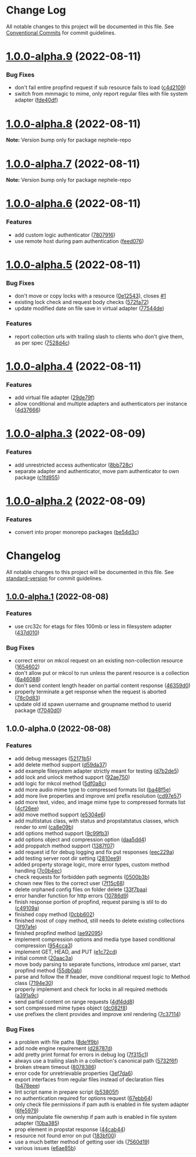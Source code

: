 # Change Log

All notable changes to this project will be documented in this file.
See [Conventional Commits](https://conventionalcommits.org) for commit guidelines.

# [1.0.0-alpha.9](https://github.com/sciactive/nephele/compare/v1.0.0-alpha.8...v1.0.0-alpha.9) (2022-08-11)


### Bug Fixes

* don't fail entire propfind request if sub resource fails to load ([c4d2109](https://github.com/sciactive/nephele/commit/c4d2109a168a5ba8105c01010719b549a1ab2cf8))
* switch from mmmagic to mime, only report regular files with file system adapter ([fde40df](https://github.com/sciactive/nephele/commit/fde40df164a96aab1245938099d4072cab1d1403))





# [1.0.0-alpha.8](https://github.com/sciactive/nephele/compare/v1.0.0-alpha.7...v1.0.0-alpha.8) (2022-08-11)

**Note:** Version bump only for package nephele-repo





# [1.0.0-alpha.7](https://github.com/sciactive/nephele/compare/v1.0.0-alpha.6...v1.0.0-alpha.7) (2022-08-11)

**Note:** Version bump only for package nephele-repo





# [1.0.0-alpha.6](https://github.com/sciactive/nephele/compare/v1.0.0-alpha.5...v1.0.0-alpha.6) (2022-08-11)


### Features

* add custom logic authenticator ([7807916](https://github.com/sciactive/nephele/commit/7807916419d380638dd58bc2fe051dc0cb38b76a))
* use remote host during pam authentication ([feed076](https://github.com/sciactive/nephele/commit/feed07681be143c552280b8c15a6826e54661074))





# [1.0.0-alpha.5](https://github.com/sciactive/nephele/compare/v1.0.0-alpha.4...v1.0.0-alpha.5) (2022-08-11)


### Bug Fixes

* don't move or copy locks with a resource ([0e12543](https://github.com/sciactive/nephele/commit/0e125438ca0571beba54950217938d00a2e7af1a)), closes [#1](https://github.com/sciactive/nephele/issues/1)
* existing lock check and request body checks ([572fa72](https://github.com/sciactive/nephele/commit/572fa7271a64da79b510b04b8fe2c0e179b4de27))
* update modified date on file save in virtual adapter ([77544de](https://github.com/sciactive/nephele/commit/77544de7240fbc8986f4c542388e7ab0743041b2))


### Features

* report collection urls with trailing slash to clients who don't give them, as per spec ([7528d4c](https://github.com/sciactive/nephele/commit/7528d4c06c2abec5aa00cd9bb3dba4478eb4ba98))





# [1.0.0-alpha.4](https://github.com/sciactive/nephele/compare/v1.0.0-alpha.3...v1.0.0-alpha.4) (2022-08-11)


### Features

* add virtual file adapter ([29de79f](https://github.com/sciactive/nephele/commit/29de79fbae3c0140147a8422006dde77a25fc5ee))
* allow conditional and multiple adapters and authenticators per instance ([4d37666](https://github.com/sciactive/nephele/commit/4d37666b151f853d2671547b78a87b6cd3564556))





# [1.0.0-alpha.3](https://github.com/sciactive/nephele/compare/v1.0.0-alpha.2...v1.0.0-alpha.3) (2022-08-09)


### Features

* add unrestricted access authenticator ([8bb728c](https://github.com/sciactive/nephele/commit/8bb728c9d79cd163f5ee46ae254ea8c795c93b1a))
* separate adapter and authenticator, move pam authenticator to own package ([c1fd955](https://github.com/sciactive/nephele/commit/c1fd9556db6eefb3460fcbfc59308c8950986c53))





# [1.0.0-alpha.2](https://github.com/sciactive/nephele/compare/v1.0.0-alpha.1...v1.0.0-alpha.2) (2022-08-09)


### Features

* convert into proper monorepo packages ([be54d3c](https://github.com/sciactive/nephele/commit/be54d3cd3c06c0691f46593bbcac24203a9cebe3))





# Changelog

All notable changes to this project will be documented in this file. See [standard-version](https://github.com/conventional-changelog/standard-version) for commit guidelines.

## [1.0.0-alpha.1](https://github.com/sciactive/nephele/compare/v1.0.0-alpha.0...v1.0.0-alpha.1) (2022-08-08)


### Features

* use crc32c for etags for files 100mb or less in filesystem adapter ([437d010](https://github.com/sciactive/nephele/commit/437d01010a3818c9c7b55a7759fed7fca2a0f80d))


### Bug Fixes

* correct error on mkcol request on an existing non-collection resource ([1654602](https://github.com/sciactive/nephele/commit/165460251b27fa92d55ab149a8e98e6734b06865))
* don't allow put or mkcol to run unless the parent resource is a collection ([6a46088](https://github.com/sciactive/nephele/commit/6a46088940c4ff0e58c86224ea9b94cd61b8c325))
* don't send content length header on partial content response ([46359d0](https://github.com/sciactive/nephele/commit/46359d00d1ba6032a0ae8184097d4f45fe783ce5))
* properly terminate a get response when the request is aborted ([78c0d83](https://github.com/sciactive/nephele/commit/78c0d8331108b38a5d5b547a3638baa68bbdfee2))
* update old id spawn username and groupname method to userid package ([f7040d0](https://github.com/sciactive/nephele/commit/f7040d0fa51a87c32e766c6d3f2f6b53ff32fe64))

## 1.0.0-alpha.0 (2022-08-08)


### Features

* add debug messages ([52171b5](https://github.com/sciactive/nephele/commit/52171b57e9097571e92f4c7a2335d3dfed4c6147))
* add delete method support ([d59da37](https://github.com/sciactive/nephele/commit/d59da37d13890904a67cf8a5d1a47e47a7873f8a))
* add example filesystem adapter strictly meant for testing ([d7b2de5](https://github.com/sciactive/nephele/commit/d7b2de53bcec33ca9fa4c443e81df489909602b3))
* add lock and unlock method support ([92ae750](https://github.com/sciactive/nephele/commit/92ae750ce771f145070ac7ae5bac848a333cd0f5))
* add logic for mkcol method ([5df0a8c](https://github.com/sciactive/nephele/commit/5df0a8c7d2ff56098c804e673c79d8c75d44395e))
* add more audio mime type to compressed formats list ([ba48f5e](https://github.com/sciactive/nephele/commit/ba48f5e5d677723223fa578a9a7fd142cc6eac9a))
* add more live properties and improve xml prefix resolution ([cd97e57](https://github.com/sciactive/nephele/commit/cd97e570a27a329f3cb13018148b18d9fce6f364))
* add more text, video, and image mime type to compressed formats list ([4cf26ee](https://github.com/sciactive/nephele/commit/4cf26ee9eb5b63bf9ef7acb88c91b75ad06a9540))
* add move method support ([e5304e6](https://github.com/sciactive/nephele/commit/e5304e6e65117a29870f344c696ec83b5e5b3265))
* add multistatus class, with status and propstatstatus classes, which render to xml ([ca8e09b](https://github.com/sciactive/nephele/commit/ca8e09bf35a1c7a8edd96782ed83383f0ed1a5a3))
* add options method support ([9c99fb3](https://github.com/sciactive/nephele/commit/9c99fb31810f6584a31ee4f5f77ca2310b787285))
* add options object and compression option ([daa5dd4](https://github.com/sciactive/nephele/commit/daa5dd4cfc259d996a66a155ed215995fd8d47ca))
* add proppatch method support ([1387f07](https://github.com/sciactive/nephele/commit/1387f07689e7a4bb4e75eb4e4b8e71c6682bd7b5))
* add request id for debug logging and fix put responses ([eec229a](https://github.com/sciactive/nephele/commit/eec229ac1d8be4232c88526a5bd3f9945d0a8440))
* add testing server root dir setting ([2810ee9](https://github.com/sciactive/nephele/commit/2810ee983615a3257613b1b817f61665e4c69d61))
* added property storage logic, more error types, custom method handling ([7c0b4ec](https://github.com/sciactive/nephele/commit/7c0b4ecb9101623bb19cf5b3ce091b79d84e2eb8))
* check requests for forbidden path segments ([0500b3b](https://github.com/sciactive/nephele/commit/0500b3b92aac9bf921009429acb72b7a22234da8))
* chown new files to the correct user ([7f15c68](https://github.com/sciactive/nephele/commit/7f15c68e42b633c357d4b7e6bc977b1f9fc3e2aa))
* delete orphaned config files on folder delete ([33f7baa](https://github.com/sciactive/nephele/commit/33f7baacf8667dc1f2b77269db3e4baf6b068644))
* error handler function for http errors ([10786d9](https://github.com/sciactive/nephele/commit/10786d931ea3e800c268bb759b510ab8cc7ad4b7))
* finish response portion of propfind, request parsing is stil to do ([c49109a](https://github.com/sciactive/nephele/commit/c49109a7ec0e525bbaade8adb13bfd60b0ca0610))
* finished copy method ([0cbb602](https://github.com/sciactive/nephele/commit/0cbb602c9f57a74f2f6dc1473171296b8b050be1))
* finished most of copy method, still needs to delete existing collections ([3f97afe](https://github.com/sciactive/nephele/commit/3f97afe6349b86a80e5e311c9f016f8bc4c83da7))
* finished propfind method ([ae92095](https://github.com/sciactive/nephele/commit/ae92095a9b72acd488c0c6ac0a507255d5ef4016))
* implement compression options and media type based conditional compression ([954cca3](https://github.com/sciactive/nephele/commit/954cca31c5c424f055bd5b3a2c94f8ddac7952bd))
* implement GET, HEAD, and PUT ([e1c72cd](https://github.com/sciactive/nephele/commit/e1c72cd8c6a486c2f637c0539a7630c4ecc9778a))
* initial commit ([20aac3a](https://github.com/sciactive/nephele/commit/20aac3ab88a1a6eb89a0fa56c310aa6075ffcc5d))
* move body parsing to separate functions, introduce xml parser, start propfind method ([55db0ab](https://github.com/sciactive/nephele/commit/55db0ab2f482f571b62ad9ba44029613b47836e2))
* parse and follow the If header, move conditional request logic to Method class ([7194e30](https://github.com/sciactive/nephele/commit/7194e3040e2b1affdb403950ae667ae5ad70bcbf))
* properly implement and check for locks in all required methods ([a391a9c](https://github.com/sciactive/nephele/commit/a391a9cb7fe112dfefec2b897b04107d5a4a099a))
* send partial content on range requests ([4df4dd8](https://github.com/sciactive/nephele/commit/4df4dd8df4ba6c369cfd7e4e0dabe205c4f41756))
* sort compressed mime types object ([dc082f8](https://github.com/sciactive/nephele/commit/dc082f8fac63eb15eac79392fda111c1397a5bee))
* use prefixes the client provides and improve xml rendering ([7c37114](https://github.com/sciactive/nephele/commit/7c37114b2b103a33efdf044ede805f005c701b87))


### Bug Fixes

* a problem with file paths ([8de1f9b](https://github.com/sciactive/nephele/commit/8de1f9b7e8312e35ecd33be03419e81ea2bf5034))
* add node engine requirement ([d28787d](https://github.com/sciactive/nephele/commit/d28787db310aad76971bac89f00ae8b59295a814))
* add pretty print format for errors in debug log ([7f315c1](https://github.com/sciactive/nephele/commit/7f315c117a8b89df8183d0a077d5ed24f14ccda9))
* always use a trailing slash in a collection's canonical path ([5732f6f](https://github.com/sciactive/nephele/commit/5732f6f063a71f265ac35b77624f16494c73e649))
* broken stream timeout ([8078386](https://github.com/sciactive/nephele/commit/8078386119c9816a7857e094cb0e15672aa32ef8))
* error code for unretrievable properties ([3ef7da6](https://github.com/sciactive/nephele/commit/3ef7da6745444a387d66231b382c6e8939d3ef67))
* export interfaces from regular files instead of declaration files ([b478eee](https://github.com/sciactive/nephele/commit/b478eeed9653f0956456bbb330de72311a83afb8))
* lint script name in prepare script ([b53805f](https://github.com/sciactive/nephele/commit/b53805fb76a169c270a7d01d9457157f996e63cb))
* no authentication required for options request ([67ebb64](https://github.com/sciactive/nephele/commit/67ebb64439e2245c6a70626332413f84ee1c9983))
* only check file permissions if pam auth is enabled in file system adapter ([6fe5979](https://github.com/sciactive/nephele/commit/6fe597928e12ec56789fcd5e6e25a58c72b15501))
* only manipulate file ownership if pam auth is enabled in file system adapter ([10ba385](https://github.com/sciactive/nephele/commit/10ba385331102f699afe2646bdf50894bf31d080))
* prop element in propstat response ([44cab44](https://github.com/sciactive/nephele/commit/44cab447bf30a992971024624ea2cb86fbac49fd))
* resource not found error on put ([183bf00](https://github.com/sciactive/nephele/commit/183bf002f550098f4fa98b30909c456bba626e62))
* use a much better method of getting user ids ([7560d19](https://github.com/sciactive/nephele/commit/7560d19e7bdc1d56c6b442b2e23b2233d1fb5758))
* various issues ([e6ae85b](https://github.com/sciactive/nephele/commit/e6ae85bd947922ec42e355a78432bc3a4ff99100))
